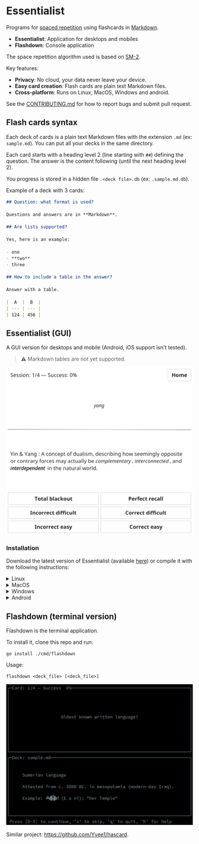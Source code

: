 # Essentialist

Programs for [spaced repetition][1] using flashcards in [Markdown][2].

- **Essentialist**: Application for desktops and mobiles
- **Flashdown**: Console application

The space repetition algorithm used is based on [SM-2][3].

Key features:

- **Privacy**: No cloud, your data never leave your device.
- **Easy card creation**: Flash cards are plain text Markdown files.
- **Cross-platform**: Runs on Linux, MacOS, Windows and android.

[1]: https://en.wikipedia.org/wiki/Spaced_repetition
[2]: https://en.wikipedia.org/wiki/Markdown
[3]: https://en.wikipedia.org/wiki/SuperMemo#Description_of_SM-2_algorithm

See the [CONTRIBUTING.md](/.github/CONTRIBUTING.md) for how to report bugs and
submit pull request.

## Flash cards syntax

Each deck of cards is a plain text Markdown files with the extension `.md` (ex:
`sample.md`). You can put all your decks in the same directory.

Each card starts with a heading level 2 (line starting with `##`) defining the
question. The answer is the content following (until the next heading level 2).

You progress is stored in a hidden file `.<deck file>.db` (ex: `.sample.md.db`).

Example of a deck with 3 cards:

```markdown
## Question: what format is used?

Questions and answers are in **Markdown**.

## Are lists supported?

Yes, here is an example:

- one
- **two**
- three

## How to include a table in the answer?

Answer with a table.

|  A  |  B  |
| --- | --- |
| 124 | 456 |
```

## Essentialist (GUI)

A GUI version for desktops and mobile (Android, iOS support isn't tested).

> :warning: Markdown tables are not yet supported.

![Screenshot](docs/essentialist-screenshot.png)

### Installation

Download the latest version of Essentialist (available
[here](https://github.com/lugu/flashdown/releases)) or compile it with the
following instructions:

<details><summary>Linux</summary>
<p>

```shell
go install ./cmd/essentialist
```

</p>
</details>

<details><summary>MacOS</summary>
<p>

```shell
CGO_ENABLED=1 go build ./cmd/essentialist
./essentialist
```

</p>
</details>

<details><summary>Windows</summary>
<p>

```shell
go build -x -o essentialist.exe ./cmd/essentialist
```

</p>
</details>

<details><summary>Android</summary>
<p>

1. Install the Android NDK from <https://developer.android.com/ndk/downloads>.
   Set the `ANDROID_NDK_HOME` variable to the directory where the NDK is located.

1. Build the Android APK with:

  ```shell
  cd cmd/essentialist
  fyne package -os android
  ```

1. Plug your phone over USB and install the APK with:

  ```shell
  adb install Essentialist.apk
  ```

Use the local storage (of your Android device) to import flash cards. For
example, you can put them in an SD card and import them from the Essentialist
application.

</p>
</details>

## Flashdown (terminal version)

Flashdown is the terminal application.

To install it, clone this repo and run:

```shell
go install ./cmd/flashdown
```

Usage:

```shell
flashdown <deck_file> [<deck_file>]
```

![Screenshot](docs/flashdown-screenshot.png)

Similar project: <https://github.com/Yvee1/hascard>.
